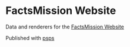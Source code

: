 # FactsMission Website

Data and renderers for the [FactsMission Website](https://factsmission.com/)

Published with [psps](https://github.com/factsmission/psps)
